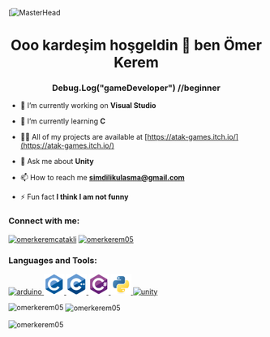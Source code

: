 [![MasterHead](https://images8.alphacoders.com/113/thumb-1920-1139017.jpg)
<h1 align="center">Ooo kardeşim hoşgeldin 👋 ben Ömer Kerem</h1>
<h3 align="center">Debug.Log("gameDeveloper") //beginner</h3>

- 🔭 I’m currently working on **Visual Studio**

- 🌱 I’m currently learning **C**

- 👨‍💻 All of my projects are available at [https://atak-games.itch.io/](https://atak-games.itch.io/)

- 💬 Ask me about **Unity**

- 📫 How to reach me **simdilikulasma@gmail.com**

- ⚡ Fun fact **I think I am not funny**

<h3 align="left">Connect with me:</h3>
<p align="left">
<a href="https://linkedin.com/in/omerkeremcatakli" target="blank"><img align="center" src="https://raw.githubusercontent.com/rahuldkjain/github-profile-readme-generator/master/src/images/icons/Social/linked-in-alt.svg" alt="omerkeremcatakli" height="30" width="40" /></a>
<a href="https://www.youtube.com/c/omerkerem05" target="blank"><img align="center" src="https://raw.githubusercontent.com/rahuldkjain/github-profile-readme-generator/master/src/images/icons/Social/youtube.svg" alt="omerkerem05" height="30" width="40" /></a>
</p>

<h3 align="left">Languages and Tools:</h3>
<p align="left"> <a href="https://www.arduino.cc/" target="_blank" rel="noreferrer"> <img src="https://cdn.worldvectorlogo.com/logos/arduino-1.svg" alt="arduino" width="40" height="40"/> </a> <a href="https://www.cprogramming.com/" target="_blank" rel="noreferrer"> <img src="https://raw.githubusercontent.com/devicons/devicon/master/icons/c/c-original.svg" alt="c" width="40" height="40"/> </a> <a href="https://www.w3schools.com/cpp/" target="_blank" rel="noreferrer"> <img src="https://raw.githubusercontent.com/devicons/devicon/master/icons/cplusplus/cplusplus-original.svg" alt="cplusplus" width="40" height="40"/> </a> <a href="https://www.w3schools.com/cs/" target="_blank" rel="noreferrer"> <img src="https://raw.githubusercontent.com/devicons/devicon/master/icons/csharp/csharp-original.svg" alt="csharp" width="40" height="40"/> </a> <a href="https://www.python.org" target="_blank" rel="noreferrer"> <img src="https://raw.githubusercontent.com/devicons/devicon/master/icons/python/python-original.svg" alt="python" width="40" height="40"/> </a> <a href="https://unity.com/" target="_blank" rel="noreferrer"> <img src="https://www.vectorlogo.zone/logos/unity3d/unity3d-icon.svg" alt="unity" width="40" height="40"/> </a> </p>

<p><img align="left" src="https://github-readme-stats.vercel.app/api/top-langs?username=omerkerem05&show_icons=true&locale=en&layout=compact" alt="omerkerem05" /></p>

<p>&nbsp;<img align="center" src="https://github-readme-stats.vercel.app/api?username=omerkerem05&show_icons=true&locale=en" alt="omerkerem05" /></p>

<p><img align="center" src="https://github-readme-streak-stats.herokuapp.com/?user=omerkerem05&" alt="omerkerem05" /></p>
